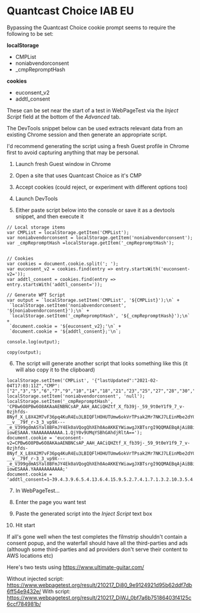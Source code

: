 # Quantcast Choice IAB EU

Bypassing the Quantcast Choice cookie prompt seems to require the following to be set:

**localStorage**
- CMPList
- noniabvendorconsent
- _cmpRepromptHash

**cookies**
- euconsent_v2
- addtl_consent

These can be set near the start of a test in WebPageTest via the _Inject Script_ field at the bottom of the _Advanced_ tab.

The DevTools snippet below can be used extracts relevant data from an existing Chrome session and then generate an appropriate script.

I'd recommend generating the script using a fresh Guest profile in Chrome first to avoid capturing anything that may be personal.

1. Launch fresh Guest window in Chrome

2. Open a site that uses Quantcast Choice as it's CMP

3. Accept cookies (could reject, or experiment with different options too)

4. Launch DevTools

5. Either paste script below into the console or save it as a devtools snippet, and then execute it


```
// Local storage items
var CMPList = localStorage.getItem('CMPList');
var noniabvendorconsent = localStorage.getItem('noniabvendorconsent');
var _cmpRepromptHash =localStorage.getItem('_cmpRepromptHash');


// Cookies
var cookies = document.cookie.split('; ');
var euconsent_v2 = cookies.find(entry => entry.startsWith('euconsent-v2='));
var addtl_consent = cookies.find(entry => entry.startsWith('addtl_consent='));

// Generate WPT Script
var output = `localStorage.setItem('CMPList', '${CMPList}');\n` +
 `localStorage.setItem('noniabvendorconsent', '${noniabvendorconsent}');\n` +
 `localStorage.setItem('_cmpRepromptHash', '${_cmpRepromptHash}');\n` +
 `document.cookie = '${euconsent_v2};'\n` +
 `document.cookie = '${addtl_consent};'\n`;

console.log(output);

copy(output);
```

6. The script will generate another script that looks something like this (it will also copy it to the clipboard)

```
localStorage.setItem('CMPList', '{"lastUpdated":"2021-02-04T17:03:11Z","CMP":["2","3","5","6","7","9","10","14","18","21","23","25","27","28","30","31","38","44","45","46","47","50","54","58","59","61","63","65","68","69","72","76","77","79","84","90","92","96","104","105","113","123","125","129","134","141","162","167","168","170","171","181","185","193","198","212","217","218","221","222","224","225","227","229","231","235","236","237","242","246","247","252","258","259","264","273","277","279","280","282","284","287","291","292","294","297","299","300","302","303","304","305","306","307","308","309","310","312","316","318","319","321","322","323","327","329","330","332","335","338","339","343","345","348","351","352","353"],"expiry":1613831801672}');
localStorage.setItem('noniabvendorconsent', 'null');
localStorage.setItem('_cmpRepromptHash', 'CPBw6O8PBw6O8AKAaAENBNCsAP_AAH_AACiQHZtf_X_fb39j-_59_9t0eY1f9_7_v-0zjhfds-8Nyf_X_L8X42M7vF36pq4KuR4Eu3LBIQFlHOHUTUmw6okVrTPsak2Mr7NKJ7LEinMbe2dYGHtfn9VTuZKYr97s___z__-__v__79f_r-3_3_vp9X---_e_V399gdmASYal8BFmJY4Ek0aVQogQhXEh0AoAKKEYWiawgJXBTsrgI9QQMAEBqAjAiBBiCjFgEAAAAASURASAHggEQBEAgABACpAQgAIkAQWAFgYBAAKAaFgBFAEIEhBkcFRymBARItFBPJWAJRd7GGEIZRYAUCj-iowESAAA.YAAAAAAAAAAA.1.QjY0v9UMqYSBhGAhdjRltA==');
document.cookie = 'euconsent-v2=CPBw6O8PBw6O8AKAaAENBNCsAP_AAH_AACiQHZtf_X_fb39j-_59_9t0eY1f9_7_v-0zjhfds-8Nyf_X_L8X42M7vF36pq4KuR4Eu3LBIQFlHOHUTUmw6okVrTPsak2Mr7NKJ7LEinMbe2dYGHtfn9VTuZKYr97s___z__-__v__79f_r-3_3_vp9X---_e_V399gdmASYal8BFmJY4Ek0aVQogQhXEh0AoAKKEYWiawgJXBTsrgI9QQMAEBqAjAiBBiCjFgEAAAAASURASAHggEQBEAgABACpAQgAIkAQWAFgYBAAKAaFgBFAEIEhBkcFRymBARItFBPJWAJRd7GGEIZRYAUCj-iowESAAA.YAAAAAAAAAAA;'
document.cookie = 'addtl_consent=1~39.4.3.9.6.5.4.13.6.4.15.9.5.2.7.4.1.7.1.3.2.10.3.5.4.13.8.4.6.9.7.10.2.9.2.12.6.7.6.14.5.20.6.5.1.3.1.11.29.4.14.4.4.1.3.10.6.2.9.6.6.4.5.3.1.4.29.4.5.3.1.6.2.2.17.1.17.10.9.1.8.6.2.8.1.2.4.142.4.8.35.7.15.1.14.3.1.8.10.14.11.3.7.25.5.18.9.7.41.2.4.18.21.3.4.2.1.6.6.5.2.14.18.7.3.2.2.8.19.1.8.8.6.3.10.4.5.15.2.4.9.3.1.6.4.11.1.3.22.16.2.6.8.2.4.11.6.5.17.16.11.8.1.10.28.8.4.1.3.21.2.7.6.1.9.30.17.4.9.15.8.7.3.6.6.7.2.4.1.7.12.13.22.13.2.12.2.4.6.1.4.15.2.4.9.4.5.1.3.7.13.5.3.12.4.13.4.14.8.2.15.2.5.5.1.2.2.1.2.14.7.4.8.2.9.10.18.12.13.2.18.1.1.3.1.1.9.20.5.4.20.8.4.5.3.5.4.8.4.2.2.2.14.2.13.4.2.6.9.6.3.4.3.5.2.3.6.10.11.2.4.3.16.3.8.3.3.1.2.3.9.19.11.15.3.10.7.6.4.3.4.9.3.3.3.1.1.1.6.11.3.1.1.7.4.6.1.10.5.2.6.3.2.1.1.4.3.2.2.4.3.2.13.7.12.2.1.6.4.5.4.3.2.2.4.1.3.1.1.1.2.9.1.6.9.1.5.2.1.7.2.8.11.1.3.1.1.2.1.3.2.6.1.5.6.1.5.3.1.3.1.1.2.2.7.7.1.4.1.2.6.1.2.1.1.3.1.1.4.1.1.2.1.8.1.3.4.4.3.2.1.3.1.4.3.9.6.1.15.10.28.1.2.1.1.12.3.4.1.6.3.4.7.1.3.1.1.3.1.5.3.1.3.2.2.1.1.4.2.1.2.1.1.1.2.2.4.2.1.2.2.2.4.1.1.1.2.1.1.1.1.1.1.1.1.1.1.1.2.2.1.1.2.1.2.1.7.1.2.1.1.1.2.1.1.1.1.2.1.1.3.2.1.1.2.6.1.1.1.5.2.1.6.5.1.1.1.1.1.2.1.1.3.1.1.4.1.1.2.2.1.1.4.2.1.1.2.3.2.1.2.3.1.1.1.1.4.1.1.1.5.1.9.3.1.5.1.1.3.4.1.2.3.1.4.2.1.2.2.2.1.1.1.1.1.1.11.1.3.1.1.2.2.1.4.2.3.2.1.4.1.1.1.1.1.3.2.1.1.2.5.1.3.6.4.1.1.3.1.4.3.1.4.5.1.7.2.1.1.1.2.1.1.1.3.1.2.1.12.1.1.3.1.2.2.3.1.4.1.2;'
```

7. In WebPageTest…

8. Enter the page you want test

9. Paste the generated script into the _Inject Script_ text box

8. Hit start

If all's gone well when the test completes the filmstrip shouldn't contain a consent popup, and the waterfall should have all the third-parties and ads (although some third-parties and ad providers don't serve their content to AWS locations etc)

Here's two tests using https://www.ultimate-guitar.com/

Without injected script: https://www.webpagetest.org/result/210217_Di80_9e9124921d95b62ddf7db6ff54e9432e/
With script: https://www.webpagetest.org/result/210217_DiWJ_0bf7a6b75186403f4125c6ccf784981b/

